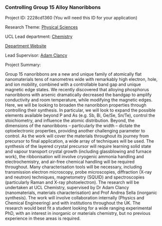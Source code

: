 ### Controlling Group 15 Alloy Nanoribbons

Project ID: 2228cd1360
(You will need this ID for your application)

Research Theme: [Physical Sciences](../themes/physical-sciences.md)

UCL Lead department: [Chemistry](../departments/chemistry.md)

[Department Website](https://www.ucl.ac.uk/chemistry)

Lead Supervisor: [Adam Clancy](https://profiles.ucl.ac.uk/63644)

Project Summary:

Group 15 nanoribbons are a new and unique family of atomically flat nanomaterials tens of nanometres wide with remarkably high electron, hole, and ion mobility, combined with a controllable band gap and unique magnetic edge states. We recently discovered that alloying phosphorus nanoribbons with arsenic dramatically decreased the bandgap to amplify conductivity and room temperature, while modifying the magnetic edges.
Here, we will be looking to broaden the nanoribbon properties through controlling their synthesis. In particular, we will look to expand the possible elements available beyond P and As (e.g. Sb, Bi, Ge/Se, Sn/Te), control the stoichiometry, and influence the atomic distribution. Beyond, the dimensions of the nanoribbons – particularly the width – dictate the optoelectronic properties, providing another challenging parameter to control.
As the work will cover the materials throughout its journey from precursor to final application, a wide array of techniques will be used. The synthesis of the layered crystal precursor will require learning solid state and vapour transport crystal growth (including glassblowing and furnace work), the ribbonisation will involve cryogenic ammonia handling and electrochemistry, and air-free chemical handling will be required throughout. Many characterisation tools will be necessary, including transmission electron microscopy, probe microscopies, diffraction (X-ray and neutron) techniques, magnetometry (SQUID) and spectroscopies (particularly Raman and X-ray photoelectron). 
The research will be undertaken at UCL Chemistry, supervised by Dr Adam Clancy (nanomaterials, materials characterisation) and Prof Andrea Sella (inorganic synthesis). The work will involve collaboration internally (Physics and Chemical Engineering) and with institutions throughout the UK.
The research would best fit a student looking for a wide ranging experimental PhD, with an interest in inorganic or materials chemistry, but no previous experience in these areas is required.
